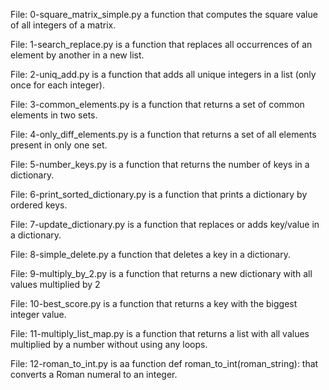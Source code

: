 File: 0-square_matrix_simple.py a function that computes the square value of all integers of a matrix.

File: 1-search_replace.py is a function that replaces all occurrences of an element by another in a new list.

File: 2-uniq_add.py is a function that adds all unique integers in a list (only once for each integer).

File: 3-common_elements.py is a function that returns a set of common elements in two sets.

File: 4-only_diff_elements.py is a function that returns a set of all elements present in only one set.

File: 5-number_keys.py is a function that returns the number of keys in a dictionary.

File: 6-print_sorted_dictionary.py is a function that prints a dictionary by ordered keys.

File: 7-update_dictionary.py is a function that replaces or adds key/value in a dictionary.

File: 8-simple_delete.py a function that deletes a key in a dictionary.

File: 9-multiply_by_2.py is a function that returns a new dictionary with all values multiplied by 2

File: 10-best_score.py is a function that returns a key with the biggest integer value.

File: 11-multiply_list_map.py is a function that returns a list with all values multiplied by a number without using any loops.

File: 12-roman_to_int.py is aa function def roman_to_int(roman_string): that converts a Roman numeral to an integer.

